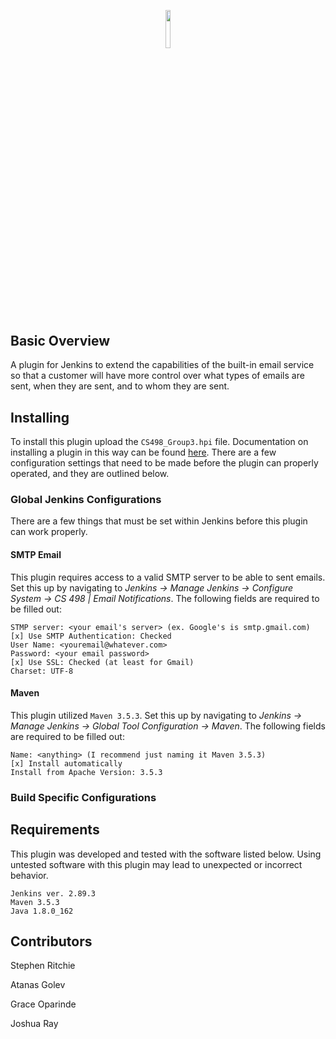 <p align="center"><img width=12.5% src="https://wiki.jenkins.io/download/attachments/2916393/logo.png?version=1&modificationDate=1302753947000&api=v2"></p>

## Basic Overview
A plugin for Jenkins to extend the capabilities of the built-in email service so that a customer will have more control over what types of emails are sent, when they are sent, and to whom they are sent.

## Installing
To install this plugin upload the ```CS498_Group3.hpi``` file.  Documentation on installing a plugin in this way can be found [here](https://github.com/stephen-ritchie/CS498_FinalProject/wiki/Packaging-up-a-plugin).  There are a few configuration settings that need to be made before the plugin can properly operated, and they are outlined below.
### Global Jenkins Configurations
There are a few things that must be set within Jenkins before this plugin can work properly.
#### SMTP Email
This plugin requires access to a valid SMTP server to be able to sent emails.  Set this up by navigating to *Jenkins -> Manage Jenkins -> Configure System -> CS 498 | Email Notifications*.  The following fields are required to be filled out:
```
STMP server: <your email's server> (ex. Google's is smtp.gmail.com)
[x] Use SMTP Authentication: Checked
User Name: <youremail@whatever.com>
Password: <your email password>
[x] Use SSL: Checked (at least for Gmail)
Charset: UTF-8
```
#### Maven
This plugin utilized ```Maven 3.5.3```. Set this up by navigating to *Jenkins -> Manage Jenkins -> Global Tool Configuration -> Maven*.  The following fields are required to be filled out:
```
Name: <anything> (I recommend just naming it Maven 3.5.3)
[x] Install automatically 
Install from Apache Version: 3.5.3
```

### Build Specific Configurations
## Requirements
This plugin was developed and tested with the software listed below.  Using untested software with this plugin may lead to unexpected or incorrect behavior.
```
Jenkins ver. 2.89.3
Maven 3.5.3
Java 1.8.0_162
```
## Contributors
Stephen Ritchie

Atanas Golev

Grace Oparinde

Joshua Ray


